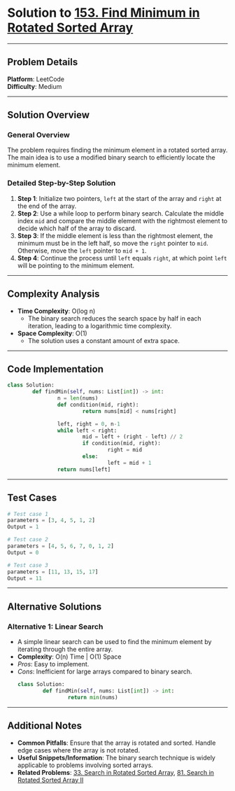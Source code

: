 # Solution to [153. Find Minimum in Rotated Sorted Array](https://leetcode.com/problems/find-minimum-in-rotated-sorted-array/)

---

## Problem Details

**Platform**: LeetCode  
**Difficulty**: Medium

---

## Solution Overview

### General Overview

The problem requires finding the minimum element in a rotated sorted array. The main idea is to use a modified binary search to efficiently locate the minimum element.

### Detailed Step-by-Step Solution

1. **Step 1**: Initialize two pointers, `left` at the start of the array and `right` at the end of the array.
2. **Step 2**: Use a while loop to perform binary search. Calculate the middle index `mid` and compare the middle element with the rightmost element to decide which half of the array to discard.
3. **Step 3**: If the middle element is less than the rightmost element, the minimum must be in the left half, so move the `right` pointer to `mid`. Otherwise, move the `left` pointer to `mid + 1`.
4. **Step 4**: Continue the process until `left` equals `right`, at which point `left` will be pointing to the minimum element.

---

## Complexity Analysis

- **Time Complexity**: O(log n)
  - The binary search reduces the search space by half in each iteration, leading to a logarithmic time complexity.
- **Space Complexity**: O(1)
  - The solution uses a constant amount of extra space.

---

## Code Implementation

```python
class Solution:
        def findMin(self, nums: List[int]) -> int:
                n = len(nums)
                def condition(mid, right):
                        return nums[mid] < nums[right]

                left, right = 0, n-1
                while left < right:
                        mid = left + (right - left) // 2
                        if condition(mid, right):
                                right = mid
                        else:
                                left = mid + 1
                return nums[left]
```

---

## Test Cases

```python
# Test case 1
parameters = [3, 4, 5, 1, 2]
Output = 1

# Test case 2
parameters = [4, 5, 6, 7, 0, 1, 2]
Output = 0

# Test case 3
parameters = [11, 13, 15, 17]
Output = 11
```

---

## Alternative Solutions

### Alternative 1: Linear Search

- A simple linear search can be used to find the minimum element by iterating through the entire array.
- **Complexity**: O(n) Time | O(1) Space
- _Pros_: Easy to implement.
- _Cons_: Inefficient for large arrays compared to binary search.
  ```python
  class Solution:
          def findMin(self, nums: List[int]) -> int:
                  return min(nums)
  ```

---

## Additional Notes

- **Common Pitfalls**: Ensure that the array is rotated and sorted. Handle edge cases where the array is not rotated.
- **Useful Snippets/Information**: The binary search technique is widely applicable to problems involving sorted arrays.
- **Related Problems**: [33. Search in Rotated Sorted Array](https://leetcode.com/problems/search-in-rotated-sorted-array/), [81. Search in Rotated Sorted Array II](https://leetcode.com/problems/search-in-rotated-sorted-array-ii/)
